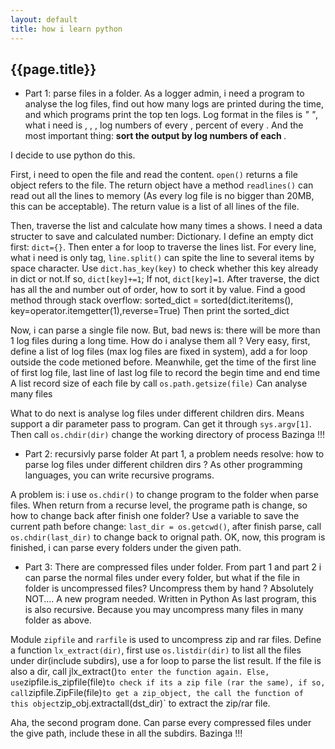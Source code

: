 ```yaml
---
layout: default
title: how i learn python
---
```


{{page.title}}
---------------------------


* Part 1: parse files in a folder. 
As a logger admin, i need a program to analyse the log files, find out how many logs are printed during the time, and which programs print the top ten logs.
Log format in the files is *"<date> <time> <pid> <tid> <level> <tag> <log string>"*, what i need is <date>, <time>, <tag>, log numbers of every <tag>, percent of every <tag>. And the most important thing: __sort the output by log numbers of each <tag>__.

I decide to use python do this.

First, i need to open the file and read the content. `open()` returns a file object refers to the file. The return object have a method `readlines()` can read out all the lines to memory (As every log file is no bigger than 20MB, this can be acceptable). The return value is a list of all lines of the file.

Then, traverse the list and calculate how many times a <tag> shows. I need a data structer to save <tag> and calculated number: Dictionary. I define an empty dict first: `dict={}`. Then enter a for loop to traverse the lines list.
For every line, what i need is only tag, `line.split()` can spite the line to several items by space character. Use `dict.has_key(key)` to check whether this key already in dict or not.If so, `dict[key]+=1`; If not, `dict[key]=1`. 
After traverse, the dict has all the <tag> and number out of order, how to sort it by value. Find a good method through stack overflow: 
	sorted_dict = sorted(dict.iteritems(), key=operator.itemgetter(1),reverse=True)
Then print the sorted_dict

Now, i can parse a single file now. But, bad news is: there will be more than 1 log files during a long time. How do i analyse them all ?
Very easy, first, define a list of log files (max log files are fixed in system), add a for loop outside the code metioned before. Meanwhile, get the time of the first line of first log file, last line of last log file to record the begin time and end time
A list record size of each file by call `os.path.getsize(file)`
Can analyse many files

What to do next is analyse log files under different children dirs. Means support a dir parameter pass to program. Can get it through `sys.argv[1]`. Then call `os.chdir(dir)` change the working directory of process
Bazinga !!!

* Part 2: recursivly parse folder
At part 1, a problem needs resolve: how to parse log files under different children dirs ?
As other programming languages, you can write recursive programs. 

A problem is: i use `os.chdir()` to change program to the folder when parse files. When return from a recurse level, the programe path is change, so how to change back after finish one folder?
Use a variable to save the current path before change: `last_dir = os.getcwd()`, after finish parse, call `os.chdir(last_dir)` to change back to orignal path.
OK, now, this program is finished, i can parse every folders under the given path.

* Part 3: There are compressed files under folder.
From part 1 and part 2 i can parse the normal files under every folder, but what if the file in folder is uncompressed files? Uncompress them by hand ? Absolutely NOT....
A new program needed. Written in Python
As last program, this is also recursive. Because you may uncompress many files in many folder as above.

Module `zipfile` and `rarfile` is used to uncompress zip and rar files. Define a function `lx_extract(dir)`, first use `os.listdir(dir)` to list all the files under dir(include subdirs), use a for loop to parse the list result. If the file is also a dir, call jlx_extract()` to enter the function again. Else, use `zipfile.is_zipfile(file)` to check if its a zip file (rar the same), if so, call `zipfile.ZipFile(file)` to get a zip_object, the call the function of this object `zip_obj.extractall(dst_dir)` to extract the zip/rar file.

Aha, the second program done. Can parse every compressed files under the give path, include these in all the subdirs.
Bazinga !!!
	

